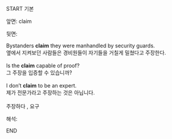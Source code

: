 START
기본

앞면:
claim


뒷면:
<div>Bystanders <strong>claim</strong> they were manhandled by security guards.</div><div><div>옆에서 지켜보던 사람들은 경비원들이 자기들을 거칠게 밀쳤다고 주장한다.</div></div><br><div>Is the <strong>claim</strong> capable of proof? </div><div><div>그 주장을 입증할 수 있습니까?<br><br><div>I don’t <strong>claim</strong> to be an expert. </div><div><div>제가 전문가라고 주장하는 것은 아닙니다.</div></div></div></div><br>주장하다 , 요구<br>


해석:

END